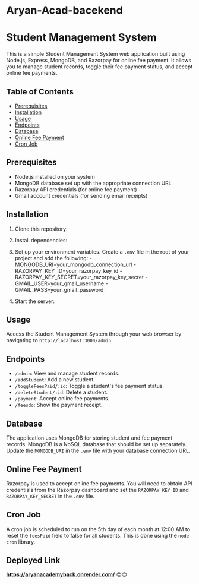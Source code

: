 # Aryan-Acad-bacekend

# Student Management System

This is a simple Student Management System web application built using Node.js, Express, MongoDB, and Razorpay for online fee payment. It allows you to manage student records, toggle their fee payment status, and accept online fee payments.

## Table of Contents
- [Prerequisites](#prerequisites)
- [Installation](#installation)
- [Usage](#usage)
- [Endpoints](#endpoints)
- [Database](#database)
- [Online Fee Payment](#online-fee-payment)
- [Cron Job](#cron-job)

## Prerequisites
- Node.js installed on your system
- MongoDB database set up with the appropriate connection URL
- Razorpay API credentials (for online fee payment)
- Gmail account credentials (for sending email receipts)

## Installation
1. Clone this repository:


2. Install dependencies:


3. Set up your environment variables. Create a `.env` file in the root of your project and add the following:
  -MONGODB_URI=your_mongodb_connection_url
  -RAZORPAY_KEY_ID=your_razorpay_key_id
  -RAZORPAY_KEY_SECRET=your_razorpay_key_secret
  -GMAIL_USER=your_gmail_username
  -GMAIL_PASS=your_gmail_password


5. Start the server:



## Usage
Access the Student Management System through your web browser by navigating to `http://localhost:3000/admin`.

## Endpoints
- `/admin`: View and manage student records.
- `/addStudent`: Add a new student.
- `/toggleFeesPaid/:id`: Toggle a student's fee payment status.
- `/deleteStudent/:id`: Delete a student.
- `/payment`: Accept online fee payments.
- `/feesdo`: Show the payment receipt.

## Database
The application uses MongoDB for storing student and fee payment records. MongoDB is a NoSQL database that should be set up separately. Update the `MONGODB_URI` in the `.env` file with your database connection URL.

## Online Fee Payment
Razorpay is used to accept online fee payments. You will need to obtain API credentials from the Razorpay dashboard and set the `RAZORPAY_KEY_ID` and `RAZORPAY_KEY_SECRET` in the `.env` file.

## Cron Job
A cron job is scheduled to run on the 5th day of each month at 12:00 AM to reset the `feesPaid` field to false for all students. This is done using the `node-cron` library.




## Deployed Link
**https://aryanacademyback.onrender.com/**
😊😊
